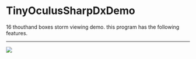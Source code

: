 TinyOculusSharpDxDemo
===========

16 thouthand boxes storm viewing demo.
this program has the following features.



***

![](https://github.com/oggy83/TinyOculusSharpDxDemo/blob/master/ss.png?raw=true)
